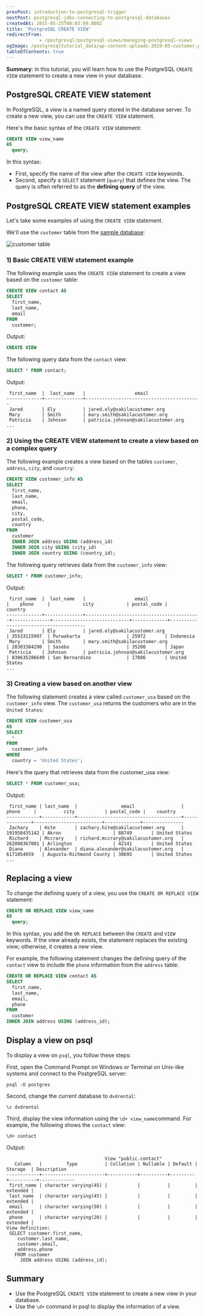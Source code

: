 ```yaml
---
prevPost: introduction-to-postgresql-trigger
nextPost: postgresql-jdbc-connecting-to-postgresql-databases
createdAt: 2015-05-25T08:03:09.000Z
title: 'PostgreSQL CREATE VIEW'
redirectFrom: 
            - /postgresql/postgresql-views/managing-postgresql-views
ogImage: /postgresqltutorial_data/wp-content-uploads-2019-05-customer.png
tableOfContents: true
---
```


**Summary**: in this tutorial, you will learn how to use the PostgreSQL `CREATE VIEW` statement to create a new view in your database.

## PostgreSQL CREATE VIEW statement

In PostgreSQL, a view is a named query stored in the database server. To create a new view, you can use the `CREATE VIEW` statement.

Here's the basic syntax of the `CREATE VIEW` statement:

```sql
CREATE VIEW view_name
AS
  query;
```

In this syntax:

- First, specify the name of the view after the `CREATE VIEW` keywords.
- Second, specify a `SELECT` statement (`query`) that defines the view. The query is often referred to as the **defining query** of the view.

## PostgreSQL CREATE VIEW statement examples

Let's take some examples of using the `CREATE VIEW` statement.

We'll use the `customer` table from the [sample database](/postgresql/postgresql-getting-started/postgresql-sample-database):

![customer table](/postgresqltutorial_data/wp-content-uploads-2019-05-customer.png)

### 1) Basic CREATE VIEW statement example

The following example uses the `CREATE VIEW` statement to create a view based on the `customer` table:

```sql
CREATE VIEW contact AS
SELECT
  first_name,
  last_name,
  email
FROM
  customer;
```

Output:

```sql
CREATE VIEW
```

The following query data from the `contact` view:

```sql
SELECT * FROM contact;
```

Output:

```
 first_name  |  last_name   |                  email
-------------+--------------+------------------------------------------
 Jared       | Ely          | jared.ely@sakilacustomer.org
 Mary        | Smith        | mary.smith@sakilacustomer.org
 Patricia    | Johnson      | patricia.johnson@sakilacustomer.org
...
```

### 2) Using the CREATE VIEW statement to create a view based on a complex query

The following example creates a view based on the tables `customer`, `address`, `city`, and `country`:

```sql
CREATE VIEW customer_info AS
SELECT
  first_name,
  last_name,
  email,
  phone,
  city,
  postal_code,
  country
FROM
  customer
  INNER JOIN address USING (address_id)
  INNER JOIN city USING (city_id)
  INNER JOIN country USING (country_id);
```

The following query retrieves data from the `customer_info` view:

```sql
SELECT * FROM customer_info;
```

Output:

```
 first_name  |  last_name   |                  email                   |    phone     |            city            | postal_code |                country
-------------+--------------+------------------------------------------+--------------+----------------------------+-------------+---------------------------------------
 Jared       | Ely          | jared.ely@sakilacustomer.org             | 35533115997  | Purwakarta                 | 25972       | Indonesia
 Mary        | Smith        | mary.smith@sakilacustomer.org            | 28303384290  | Sasebo                     | 35200       | Japan
 Patricia    | Johnson      | patricia.johnson@sakilacustomer.org      | 838635286649 | San Bernardino             | 17886       | United States
...
```

### 3) Creating a view based on another view

The following statement creates a view called `customer_usa` based on the `customer_info` view. The `customer_usa` returns the customers who are in the `United States`:

```sql
CREATE VIEW customer_usa
AS
SELECT
  *
FROM
  customer_info
WHERE
  country = 'United States';
```

Here's the query that retrieves data from the customer_usa view:

```sql
SELECT * FROM customer_usa;
```

Output:

```
 first_name | last_name  |                email                 |    phone     |          city           | postal_code |    country
------------+------------+--------------------------------------+--------------+-------------------------+-------------+---------------
 Zachary    | Hite       | zachary.hite@sakilacustomer.org      | 191958435142 | Akron                   | 88749       | United States
 Richard    | Mccrary    | richard.mccrary@sakilacustomer.org   | 262088367001 | Arlington               | 42141       | United States
 Diana      | Alexander  | diana.alexander@sakilacustomer.org   | 6171054059   | Augusta-Richmond County | 30695       | United States
...
```

## Replacing a view

To change the defining query of a view, you use the `CREATE OR REPLACE VIEW` statement:

```sql
CREATE OR REPLACE VIEW view_name
AS
  query;
```

In this syntax, you add the `OR REPLACE` between the `CREATE` and `VIEW` keywords. If the view already exists, the statement replaces the existing view; otherwise, it creates a new view.

For example, the following statement changes the defining query of the `contact` view to include the `phone` information from the `address` table:

```sql
CREATE OR REPLACE VIEW contact AS
SELECT
  first_name,
  last_name,
  email,
  phone
FROM
  customer
INNER JOIN address USING (address_id);
```

## Display a view on psql

To display a view on `psql`, you follow these steps:

First, open the Command Prompt on Windows or Terminal on Unix-like systems and connect to the PostgreSQL server:

```
psql -U postgres
```

Second, change the current database to `dvdrental`:

```
\c dvdrental
```

Third, display the view information using the `\d+ view_name`command. For example, the following shows the `contact` view:

```
\d+ contact
```

Output:

```
                                    View "public.contact"
   Column   |         Type          | Collation | Nullable | Default | Storage  | Description
------------+-----------------------+-----------+----------+---------+----------+-------------
 first_name | character varying(45) |           |          |         | extended |
 last_name  | character varying(45) |           |          |         | extended |
 email      | character varying(50) |           |          |         | extended |
 phone      | character varying(20) |           |          |         | extended |
View definition:
 SELECT customer.first_name,
    customer.last_name,
    customer.email,
    address.phone
   FROM customer
     JOIN address USING (address_id);
```

## Summary

- Use the PostgreSQL `CREATE VIEW` statement to create a new view in your database.
- Use the `\d+` command in psql to display the information of a view.
